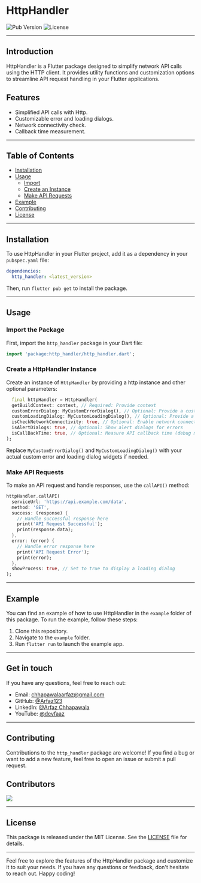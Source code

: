 
# HttpHandler

![Pub Version](https://img.shields.io/pub/v/http_handler)
![License](https://img.shields.io/badge/license-Apache-blue.svg)

---

## Introduction

HttpHandler is a Flutter package designed to simplify network API calls using the HTTP client. It provides utility functions and customization options to streamline API request handling in your Flutter applications.

## Features

- Simplified API calls with Http.
- Customizable error and loading dialogs.
- Network connectivity check.
- Callback time measurement.

---

## Table of Contents

- [Installation](#installation)
- [Usage](#usage)
    - [Import](#import-the-package)
    - [Create an Instance](#create-a-httphandler-instance)
    - [Make API Requests](#make-api-requests)
- [Example](#example)
- [Contributing](#contributing)
- [License](#license)

---

## Installation

To use HttpHandler in your Flutter project, add it as a dependency in your `pubspec.yaml` file:

```yaml
dependencies:
  http_handler: <latest_version>
```

Then, run `flutter pub get` to install the package.

---

## Usage

### Import the Package

First, import the `http_handler` package in your Dart file:

```dart
import 'package:http_handler/http_handler.dart';
```

### Create a HttpHandler Instance

Create an instance of `HttpHandler` by providing a http instance and other optional parameters:

```dart
  final httpHandler = HttpHandler(
  getBuildContext: context, // Required: Provide context
  customErrorDialog: MyCustomErrorDialog(), // Optional: Provide a custom error dialog widget
  customLoadingDialog: MyCustomLoadingDialog(), // Optional: Provide a custom loading dialog widget
  isCheckNetworkConnectivity: true, // Optional: Enable network connectivity check
  isAlertDialogs: true, // Optional: Show alert dialogs for errors
  isCallBackTime: true, // Optional: Measure API callback time (debug mode)
);
```

Replace `MyCustomErrorDialog()` and `MyCustomLoadingDialog()` with your actual custom error and loading dialog widgets if needed.

### Make API Requests

To make an API request and handle responses, use the `callAPI()` method:

```dart
httpHandler.callAPI(
  serviceUrl: 'https://api.example.com/data',
  method: 'GET',
  success: (response) {
    // Handle successful response here
    print('API Request Successful');
    print(response.data);
  },
  error: (error) {
    // Handle error response here
    print('API Request Error');
    print(error);
  },
  showProcess: true, // Set to true to display a loading dialog
);
```

---

## Example

You can find an example of how to use HttpHandler in the `example` folder of this package. To run the example, follow these steps:

1. Clone this repository.
2. Navigate to the `example` folder.
3. Run `flutter run` to launch the example app.

---

## Get in touch

If you have any questions, feel free to reach out:

- Email: chhapawalaarfaz@gmail.com
- GitHub: [@Arfaz123](https://github.com/Arfaz123)
- LinkedIn: [@Arfaz Chhapawala](https://www.linkedin.com/in/arfaz-chhapawala-501357234)
- YouTube: [@devfaaz](https://www.youtube.com/@devfaaz)

---

## Contributing

Contributions to the `http_handler` package are welcome! If you find a bug or want to add a new feature, feel free to open an issue or submit a pull request.

## Contributors

<a href="https://github.com/Arfaz123/http_handler/graphs/contributors">
    <img src="https://contrib.rocks/image?repo=Arfaz123/http_handler" />
</a>

---

## License

This package is released under the MIT License. See the [LICENSE](LICENSE) file for details.

---

Feel free to explore the features of the HttpHandler package and customize it to suit your needs. If you have any questions or feedback, don't hesitate to reach out. Happy coding!